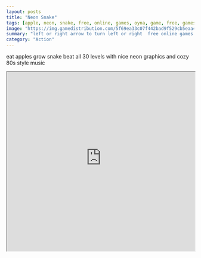 ```yaml
---
layout: posts
title: "Neon Snake"
tags: [apple, neon, snake, free, online, games, oyna, game, free, games, play, play, games]
image: "https://img.gamedistribution.com/5f69ea33c07f442bad9f529cb5eaa4fd.jpg"
summary: "left or right arrow to turn left or right  free online games oyna game free games play play games"
category: "Action"
---
```


eat apples grow snake beat all 30 levels with nice neon graphics and cozy 80s style music

<iframe width="100%" height="480px;" src="https://html5.gamedistribution.com/5f69ea33c07f442bad9f529cb5eaa4fd/"></iframe>